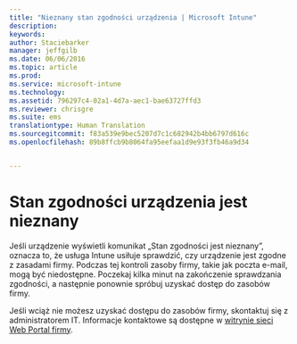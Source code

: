 ```yaml
---
title: "Nieznany stan zgodności urządzenia | Microsoft Intune"
description: 
keywords: 
author: Staciebarker
manager: jeffgilb
ms.date: 06/06/2016
ms.topic: article
ms.prod: 
ms.service: microsoft-intune
ms.technology: 
ms.assetid: 796297c4-02a1-4d7a-aec1-bae63727ffd3
ms.reviewer: chrisgre
ms.suite: ems
translationtype: Human Translation
ms.sourcegitcommit: f83a539e9bec5207d7c1c682942b4bb6797d616c
ms.openlocfilehash: 89b8ffcb9b8064fa95eefaa1d9e93f3fb46a9d34


---
```



# Stan zgodności urządzenia jest nieznany

Jeśli urządzenie wyświetli komunikat „Stan zgodności jest nieznany”, oznacza to, że usługa Intune usiłuje sprawdzić, czy urządzenie jest zgodne z zasadami firmy. Podczas tej kontroli zasoby firmy, takie jak poczta e-mail, mogą być niedostępne. Poczekaj kilka minut na zakończenie sprawdzania zgodności, a następnie ponownie spróbuj uzyskać dostęp do zasobów firmy. 

Jeśli wciąż nie możesz uzyskać dostępu do zasobów firmy, skontaktuj się z administratorem IT. Informacje kontaktowe są dostępne w [witrynie sieci Web Portal firmy](http://portal.manage.microsoft.com).



<!--HONumber=Jun16_HO4-->


